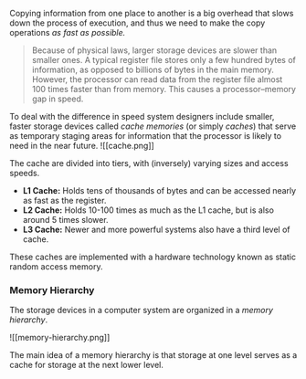 Copying information from one place to another is a big overhead that slows down the process of execution, and thus we need to make the copy operations *as fast as possible.*

> Because of physical laws, larger storage devices are slower than smaller ones. A typical register file stores only a few hundred bytes of information, as opposed to billions of bytes in the main memory. However, the processor can read data from the register file almost 100 times faster than from memory. This causes a  processor–memory gap in speed.

To deal with the difference in speed system designers include smaller, faster storage devices called *cache memories* (or simply *caches*) that serve as temporary staging areas for information that the processor is likely to need in the near future.
![[cache.png]]

The cache are divided into tiers, with (inversely) varying sizes and access speeds.
- **L1 Cache:**  Holds tens of thousands of bytes and can be accessed nearly as fast as the register.
- **L2 Cache:**  Holds 10-100 times as much as the L1 cache, but is also around 5 times slower.
- **L3 Cache:**  Newer and more powerful systems also have a third level of cache.

These caches are implemented with a hardware technology known as static random access memory.

### Memory Hierarchy
The storage devices in a computer system are organized in a *memory hierarchy*.

![[memory-hierarchy.png]]

The main idea of a memory hierarchy is that storage at one level serves as a cache for storage at the next lower level.